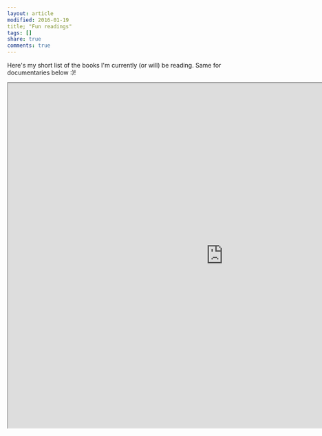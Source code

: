 ```yaml
---
layout: article
modified: 2016-01-19
title; "Fun readings"
tags: []
share: true
comments: true
---
```



Here's my short list of the books I'm currently (or will) be reading. Same for documentaries below :)!


<iframe src="https://docs.google.com/document/d/e/2PACX-1vRJiNyW-je3KWehYEqV1OaKfwCz8Qf2EMjpt_EtIS9lBXlS0EpLaUv_D0zZQfRvPaFs2HU1fBO0lCKy/pub?embedded=true"  width="1000" height="800"></iframe>




